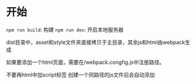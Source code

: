 # 开始
`npm run build`: 构建
`npm run dev`: 开启本地服务器

dist目录中，asset和style文件夹直接拷贝于主目录，其余js和html由webpack生成

如果要添加一个html页面，需要在/webpack.congfig.js中注册路径。

不要再html中加script标签
创建一个同路径的js文件后会自动添加
